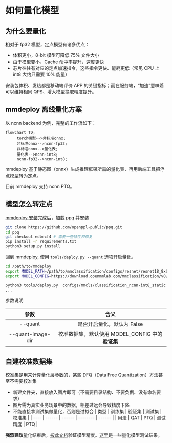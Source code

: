 # 如何量化模型

## 为什么要量化

相对于 fp32 模型，定点模型有诸多优点：

- 体积更小，8-bit 模型可降低 75% 文件大小
- 由于模型变小，Cache 命中率提升，速度更快
- 芯片往往有对应的定点加速指令，这些指令更快、能耗更低（常见 CPU 上 int8 大约只需要 10% 能量）

安装包体积、发热都是移动端评价 APP 的关键指标；而在服务端，“加速”意味着可以维持相同 QPS、增大模型换取精度提升。

## mmdeploy 离线量化方案

以 ncnn backend 为例，完整的工作流如下：

```mermaid
flowchart TD;
     torch模型-->非标准onnx;
     非标准onnx-->ncnn-fp32;
     非标准onnx-->量化表;
     量化表-->ncnn-int8;
     ncnn-fp32-->ncnn-int8;
```

mmdeploy 基于静态图（onnx）生成推理框架所需的量化表，再用后端工具把浮点模型转为定点。

目前 mmdeploy 支持 ncnn PTQ。

## 模型怎么转定点

[mmdeploy 安装](../01-how-to-build/build_from_source.md)完成后，加载 ppq 并安装

```bash
git clone https://github.com/openppl-public/ppq.git
cd ppq
git checkout edbecf4 # 需要一些特性和修复
pip install -r requirements.txt
python3 setup.py install
```

回到 mmdeploy, 使用 `tools/deploy.py --quant` 选项开启量化。

```bash
cd /path/to/mmdeploy
export MODEL_PATH=/path/to/mmclassification/configs/resnet/resnet18_8xb16_cifar10.py
export MODEL_CONFIG=https://download.openmmlab.com/mmclassification/v0/resnet/resnet18_b16x8_cifar10_20210528-bd6371c8.pth

python3 tools/deploy.py  configs/mmcls/classification_ncnn-int8_static.py  ${MODEL_CONFIG}  ${MODEL_PATH}   /path/to/self-test.png   --work-dir work_dir --device cpu --quant --quant-image-dir /path/to/images
...
```

参数说明

|       参数        |                       含义                       |
| :---------------: | :----------------------------------------------: |
|      --quant      |            是否开启量化，默认为 False            |
| --quant-image-dir | 校准数据集，默认使用 MODEL_CONFIG 中的**验证集** |

## 自建校准数据集

校准集是用来计算量化层参数的，某些 DFQ（Data Free Quantization）方法甚至不需要校准集

- 新建文件夹，直接放入图片即可（不需要目录结构、不要负例、没有命名要求）
- 图片需为真实业务场景中的数据，相差过远会导致精度下降
- 不能直接拿测试集做量化，否则是过拟合
  | 类型 | 训练集 | 验证集 | 测试集   | 校准集 |
  | ---- | ------ | ------ | -------- | ------ |
  | 用法 | QAT    | PTQ    | 测试精度 | PTQ    |

**强烈建议**量化结束后，[按此文档](./profile_model.md)验证模型精度。[这里](../03-benchmark/quantization.md)是一些量化模型测试结果。
